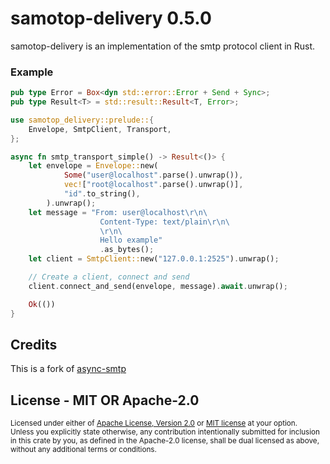 # samotop-delivery 0.5.0

samotop-delivery is an implementation of the smtp protocol client in Rust.
### Example

```rust
pub type Error = Box<dyn std::error::Error + Send + Sync>;
pub type Result<T> = std::result::Result<T, Error>;

use samotop_delivery::prelude::{
    Envelope, SmtpClient, Transport,
};

async fn smtp_transport_simple() -> Result<()> {
    let envelope = Envelope::new(
            Some("user@localhost".parse().unwrap()),
            vec!["root@localhost".parse().unwrap()],
            "id".to_string(),
        ).unwrap();
    let message = "From: user@localhost\r\n\
                    Content-Type: text/plain\r\n\
                    \r\n\
                    Hello example"
                    .as_bytes();
    let client = SmtpClient::new("127.0.0.1:2525").unwrap();

    // Create a client, connect and send
    client.connect_and_send(envelope, message).await.unwrap();

    Ok(())
}
```

## Credits

This is a fork of [async-smtp](https://github.com/async-email/async-smtp/releases/tag/v0.3.4) 

## License - MIT OR Apache-2.0

<sup>
Licensed under either of <a href="../LICENSE-Apache2">Apache License, Version
2.0</a> or <a href="../LICENSE">MIT license</a> at your option.
</sup>

<br>

<sub>
Unless you explicitly state otherwise, any contribution intentionally submitted
for inclusion in this crate by you, as defined in the Apache-2.0 license, shall
be dual licensed as above, without any additional terms or conditions.
</sub>
